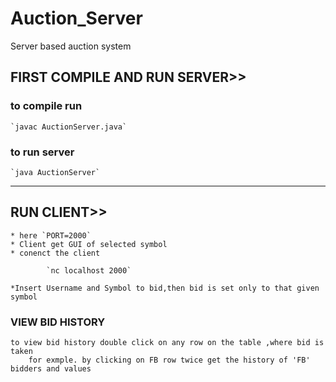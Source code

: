 # Auction_Server
Server based auction system

## FIRST COMPILE AND RUN SERVER>>

### to compile run
	`javac AuctionServer.java`

### to run server
	`java AuctionServer`

---

## RUN CLIENT>>
	* here `PORT=2000`
	* Client get GUI of selected symbol 
	* conenct the client
	
			`nc localhost 2000`

	*Insert Username and Symbol to bid,then bid is set only to that given symbol
	

### VIEW BID HISTORY
	to view bid history double click on any row on the table ,where bid is taken
		for exmple. by clicking on FB row twice get the history of 'FB' bidders and values
